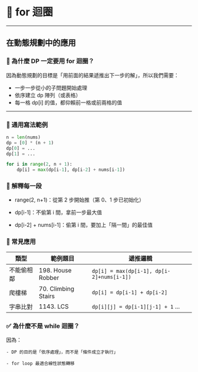 # 🔁 for 迴圈

---
## 在動態規劃中的應用

### 🎯 為什麼 DP 一定要用 for 迴圈？

因為動態規劃的目標是「用前面的結果遞推出下一步的解」，所以我們需要：

- 一步一步從小的子問題開始處理
- 依序建立 dp 陣列（或表格）
- 每一格 dp[i] 的值，都仰賴前一格或前兩格的值

---

### 🔧 通用寫法範例

```python
n = len(nums)
dp = [0] * (n + 1)
dp[0] = ...
dp[1] = ...

for i in range(2, n + 1):
    dp[i] = max(dp[i-1], dp[i-2] + nums[i-1])
```

### 📘 解釋每一段
- range(2, n+1)：從第 2 步開始推（第 0、1 步已初始化）

- dp[i-1]：不偷第 i 間，拿前一步最大值

- dp[i-2] + nums[i-1]：偷第 i 間，要加上「隔一間」的最佳值

### 🧠 常見應用
| 類型    | 範例題目                | 遞推邏輯                                      |
| ----- | ------------------- | ----------------------------------------- |
| 不能偷相鄰 | 198. House Robber   | `dp[i] = max(dp[i-1], dp[i-2]+nums[i-1])` |
| 爬樓梯   | 70. Climbing Stairs | `dp[i] = dp[i-1] + dp[i-2]`               |
| 字串比對  | 1143. LCS           | `dp[i][j] = dp[i-1][j-1] + 1` ...         |

### ✅ 為什麼不是 while 迴圈？
因為：

    - DP 的目的是「依序處理」，而不是「條件成立才執行」

    - for loop 最適合線性狀態轉移
